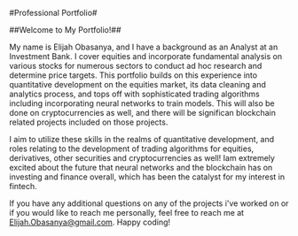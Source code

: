 #Professional Portfolio#

##Welcome to My Portfolio!## 

My name is Elijah Obasanya, and I have a background as an Analyst at an Investment Bank. I cover equities and incorporate fundamental analysis on various stocks for numerous sectors to conduct ad hoc research and determine price targets. This portfolio builds on this experience into quantitative development on the equities market, its data cleaning and analytics process, and tops off with sophisticated trading algorithms including incorporating neural networks to train models. This will also be done on cryptocurrencies as well, and there will be significan blockchain related projects included on those projects. 

I aim to utilize these skills in the realms of quantitative development, and roles relating to the development of trading algorithms for equities, derivatives, other securities and cryptocurrencies as well! Iam extremely excited about the future that neural networks and the blockchain has on investing and finance overall, which has been the catalyst for my interest in fintech. 

If you have any additional questions on any of the projects i've worked on or if you would like to reach me personally, feel free to reach me at Elijah.Obasanya@gmail.com. Happy coding!  